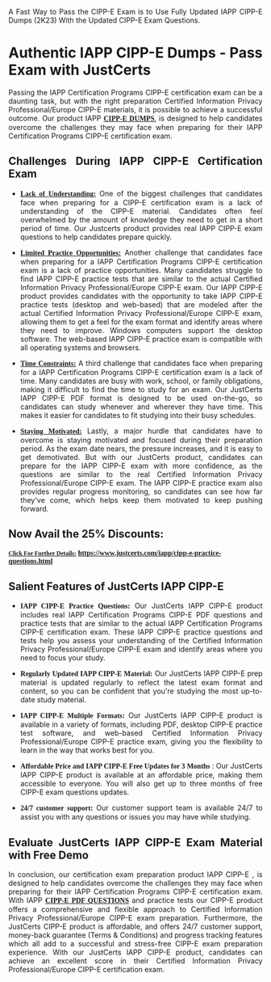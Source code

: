 <p dir="auto" style="text-align: justify;">A Fast Way to Pass the CIPP-E Exam is to Use Fully Updated IAPP CIPP-E Dumps (2K23) With the Updated CIPP-E Exam Questions.</p>

<h1 style="text-align: justify;"><strong>Authentic IAPP CIPP-E Dumps - Pass Exam with JustCerts</strong></h1>

<p style="text-align: justify;">Passing the IAPP Certification Programs CIPP-E certification exam can be a daunting task, but with the right preparation Certified Information Privacy Professional/Europe CIPP-E materials, it is possible to achieve a successful outcome. Our product IAPP <strong><a href="https://www.justcerts.com/iapp/cipp-e-practice-questions.html"><span style="font-family:Georgia,serif;"><u>CIPP-E DUMPS</u></span></a></strong>, is designed to help candidates overcome the challenges they may face when preparing for their IAPP Certification Programs CIPP-E certification exam.</p>

<h2 style="text-align: justify;"><strong>Challenges During IAPP CIPP-E Certification Exam</strong></h2>

<ul>
	<li style="text-align: justify;"><u><span style="font-family:Georgia,serif;"><strong>Lack of Understanding:</strong></span></u> One of the biggest challenges that candidates face when preparing for a CIPP-E certification exam is a lack of understanding of the CIPP-E material. Candidates often feel overwhelmed by the amount of knowledge they need to get in a short period of time. Our Justcerts product provides real IAPP CIPP-E exam questions to help candidates prepare quickly.</li>
</ul>

<ul>
	<li style="text-align: justify;"><u><span style="font-family:Georgia,serif;"><strong>Limited Practice Opportunities:</strong></span></u> Another challenge that candidates face when preparing for a IAPP Certification Programs CIPP-E certification exam is a lack of practice opportunities. Many candidates struggle to find IAPP CIPP-E practice tests that are similar to the actual Certified Information Privacy Professional/Europe CIPP-E exam. Our IAPP CIPP-E product provides candidates with the opportunity to take IAPP CIPP-E practice tests (desktop and web-based) that are modeled after the actual Certified Information Privacy Professional/Europe CIPP-E exam, allowing them to get a feel for the exam format and identify areas where they need to improve. Windows computers support the desktop software. The web-based IAPP CIPP-E practice exam is compatible with all operating systems and browsers.</li>
</ul>

<ul>
	<li style="text-align: justify;"><u><span style="font-family:Georgia,serif;"><strong>Time Constraints:</strong></span></u> A third challenge that candidates face when preparing for a IAPP Certification Programs CIPP-E certification exam is a lack of time. Many candidates are busy with work, school, or family obligations, making it difficult to find the time to study for an exam. Our JustCerts IAPP CIPP-E PDF format is designed to be used on-the-go, so candidates can study whenever and wherever they have time. This makes it easier for candidates to fit studying into their busy schedules.</li>
</ul>

<ul>
	<li style="text-align: justify;"><u><span style="font-family:Georgia,serif;"><strong>Staying Motivated:</strong></span></u> Lastly, a major hurdle that candidates have to overcome is staying motivated and focused during their preparation period. As the exam date nears, the pressure increases, and it is easy to get demotivated. But with our JustCerts product, candidates can prepare for the IAPP CIPP-E exam with more confidence, as the questions are similar to the real Certified Information Privacy Professional/Europe CIPP-E exam. The IAPP CIPP-E practice exam also provides regular progress monitoring, so candidates can see how far they've come, which helps keep them motivated to keep pushing forward.</li>
</ul>

<h2 style="text-align: justify;"><strong>Now Avail the 25% Discounts:</strong></h2>

<p><span style="font-size:12px;"><u><span style="font-family:Georgia,serif;"><strong>Click For Further Details:</strong></span></u></span><span style="font-size:14px;"><span style="font-family:Georgia,serif;"><strong> <a href="https://www.justcerts.com/iapp/cipp-e-practice-questions.html">https://www.justcerts.com/iapp/cipp-e-practice-questions.html</a></strong></span></span></p>

<h2 style="text-align: justify;"><strong>Salient Features of JustCerts IAPP CIPP-E</strong></h2>

<ul>
	<li style="text-align: justify;"><span style="font-family:Georgia,serif;"><strong>IAPP CIPP-E Practice Questions:</strong></span> Our JustCerts IAPP CIPP-E product includes real IAPP Certification Programs CIPP-E PDF questions and practice tests that are similar to the actual IAPP Certification Programs CIPP-E certification exam. These IAPP CIPP-E practice questions and tests help you assess your understanding of the Certified Information Privacy Professional/Europe CIPP-E exam and identify areas where you need to focus your study.</li>
</ul>

<ul>
	<li style="text-align: justify;"><span style="font-family:Georgia,serif;"><strong>Regularly Updated IAPP CIPP-E Material:</strong></span> Our JustCerts IAPP CIPP-E prep material is updated regularly to reflect the latest exam format and content, so you can be confident that you're studying the most up-to-date study material.</li>
</ul>

<ul>
	<li style="text-align: justify;"><span style="font-family:Georgia,serif;"><strong>IAPP CIPP-E Multiple Formats:</strong></span> Our JustCerts IAPP CIPP-E product is available in a variety of formats, including PDF, desktop CIPP-E practice test software, and web-based Certified Information Privacy Professional/Europe CIPP-E practice exam, giving you the flexibility to learn in the way that works best for you.</li>
</ul>

<ul>
	<li style="text-align: justify;"><span style="font-family:Georgia,serif;"><strong>Affordable Price and IAPP CIPP-E Free Updates for 3 Months</strong></span> : Our JustCerts IAPP CIPP-E product is available at an affordable price, making them accessible to everyone. You will also get up to three months of free CIPP-E exam questions updates.</li>
</ul>

<ul>
	<li style="text-align: justify;"><span style="font-family:Georgia,serif;"><strong>24/7 customer support:</strong></span> Our customer support team is available 24/7 to assist you with any questions or issues you may have while studying.</li>
</ul>

<h2 style="text-align: justify;"><strong>Evaluate JustCerts IAPP CIPP-E Exam Material with Free Demo</strong></h2>

<p style="text-align: justify;">In conclusion, our certification exam preparation product IAPP CIPP-E , is designed to help candidates overcome the challenges they may face when preparing for their IAPP Certification Programs CIPP-E certification exam. With IAPP <a href="https://www.justcerts.com/iapp/cipp-e-practice-questions.html"><u><strong><span style="font-family:Georgia,serif;">CIPP-E PDF QUESTIONS</span></strong></u></a> and practice tests our CIPP-E product offers a comprehensive and flexible approach to Certified Information Privacy Professional/Europe CIPP-E exam preparation. Furthermore, the JustCerts CIPP-E product is affordable, and offers 24/7 customer support, money-back guarantee (Terms & Conditions) and progress tracking features which all add to a successful and stress-free CIPP-E exam preparation experience. With our JustCerts IAPP CIPP-E product, candidates can achieve an excellent score in their Certified Information Privacy Professional/Europe CIPP-E certification exam.</p>
